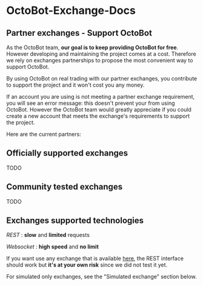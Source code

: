# OctoBot-Exchange-Docs

Partner exchanges - Support OctoBot
-----------------------------------

As the OctoBot team, **our goal is to keep providing OctoBot for free**.
However developing and maintaining the project comes at a cost.
Therefore we rely on exchanges partnerships to propose the most
convenient way to support OctoBot.

By using OctoBot on real trading with our partner exchanges, you
contribute to support the project and it won't cost you any money.

If an account you are using is not meeting a partner exchange
requirement, you will see an error message: this doesn't prevent your
from using OctoBot. However the OctoBot team would greatly appreciate if
you could create a new account that meets the exchange's requirements
to support the project.

Here are the current partners:

Officially supported exchanges
-----------------------------------

TODO

Community tested exchanges
-----------------------------------

TODO

Exchanges supported technologies
-----------------------------------

*REST* : **slow** and **limited** requests

*Websocket* : **high speed** and **no limit**

If you want use any exchange that is available
[here](https://github.com/ccxt/ccxt/wiki/Exchange-Markets), the REST
interface should work but **it's at your own risk** since we did not
test it yet.

For simulated only exchanges, see the \"Simulated exchange\" section
below.

